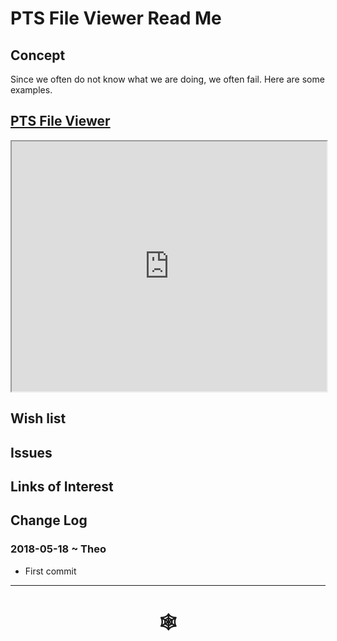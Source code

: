 <span style=display:none; >[You are now in a GitHub source code view - click this link to view Read Me file as a web page](http://www.ladybug.tools/spider/index.html#solar-well/pts-viewer/README.md "View file as a web page." ) </span>

# PTS File Viewer Read Me


## Concept

Since we often do not know what we are doing, we often fail. Here are some examples.

## [PTS File Viewer ]( http://www.ladybug.tools/spider/solar-well/index-1.html )

<iframe class=iframeReadMe src=http://www.ladybug.tools/spider/solar-well/pts-viewer/pts-viewer-2.html width=100% height=400px >Iframes are not displayed on github.com</iframe>


## Wish list


## Issues



## Links of Interest



## Change Log

### 2018-05-18 ~ Theo

* First commit


***

# <center title="hello!" ><a href=javascript:window.scrollTo(0,0); style=text-decoration:none; > &#x1f578; </a></center>



